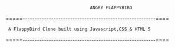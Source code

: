 									ANGRY FLAPPYBIRD

=====--------------------------------------------------------====

     A FlappyBird Clone built using Javascript,CSS & HTML 5

=====--------------------------------------------------------====
